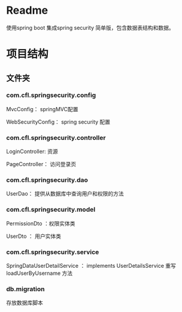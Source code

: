 # Readme
使用spring boot 集成spring security 简单版，包含数据表结构和数据。
# 项目结构

## 文件夹
### com.cfl.springsecurity.config
MvcConfig： springMVC配置

WebSecurityConfig： spring security 配置

### com.cfl.springsecurity.controller
LoginController: 资源

PageController： 访问登录页

### com.cfl.springsecurity.dao
UserDao： 提供从数据库中查询用户和权限的方法

### com.cfl.springsecurity.model
PermissionDto ：权限实体类

UserDto ： 用户实体类

### com.cfl.springsecurity.service
SpringDataUserDetailService ： implements UserDetailsService 重写 loadUserByUsername 方法 

### db.migration
存放数据库脚本